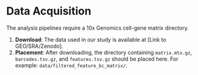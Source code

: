 # Data Acquisition

The analysis pipelines require a 10x Genomics cell-gene matrix directory.

1.  **Download**: The data used in our study is available at [Link to GEO/SRA/Zenodo].
2.  **Placement**: After downloading, the directory containing `matrix.mtx.gz`, `barcodes.tsv.gz`, and `features.tsv.gz` should be placed here. For example: `data/filtered_feature_bc_matrix/`.

